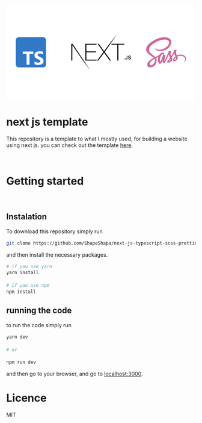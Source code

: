 <p align="center">
  <img src="public/Banner.png">
</p>

# next js template

This repository is a template to what I mostly used, for building a website using next js. you can check out the template [here](https://hello-world-chi-fawn.vercel.app/ 'Template website').

<br>

# Getting started

<br>

## Instalation

To download this repository simply run

```bash
git clone https://github.com/ShapeShapa/next-js-typescript-scss-prettier-eslint-template.git
```

and then install the necessary packages.

```zsh
# if you use yarn
yarn install

# if you use npm
npm install
```

## running the code

to run the code simply run

```zsh
yarn dev

# or

npm run dev
```

and then go to your browser, and go to [localhost:3000](http://localhost:3000/).

# Licence

MIT
